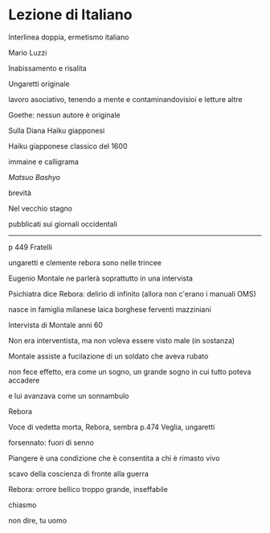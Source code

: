 # Lezione di Italiano

Interlinea doppia, ermetismo italiano

Mario Luzzi


Inabissamento e risalita

Ungaretti originale

lavoro asociativo, tenendo a mente e contaminandovisioi e letture altre


Goethe: nessun autore è originale

Sulla Diana Haiku giapponesi

Haiku giapponese classico del 1600

immaine e calligrama

_Matsuo Bashyo_

brevità

Nel vecchio stagno

pubblicati sui giornali occidentali

---

p 449 Fratelli

ungaretti e clemente rebora sono nelle trincee

Eugenio Montale ne parlerà soprattutto in una intervista


Psichiatra dice Rebora: delirio di infinito (allora non c'erano i manuali OMS)

nasce in famiglia milanese laica borghese
ferventi mazziniani


Intervista di Montale anni 60


Non era interventista, ma non voleva essere visto male (in sostanza)

Montale assiste a fucilazione di un soldato che aveva rubato

non fece effetto, era come un sogno, un grande sogno in cui tutto poteva accadere

e lui avanzava come un sonnambulo     


Rebora


Voce di vedetta morta, Rebora, sembra p.474  Veglia, ungaretti

forsennato: fuori di senno

Piangere è una condizione che è consentita a chi è rimasto vivo


scavo della coscienza di fronte alla guerra

Rebora: orrore bellico troppo grande, inseffabile

chiasmo

non dire, tu uomo 
<!--stackedit_data:
eyJoaXN0b3J5IjpbMTY2NzE0Mjg0NV19
-->